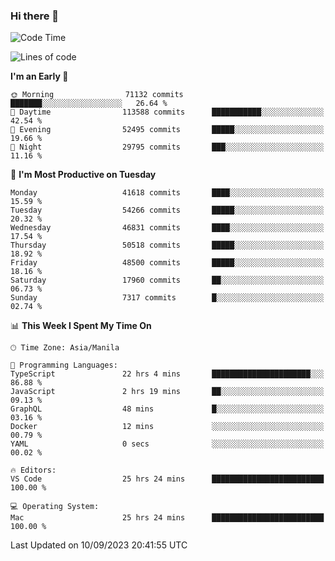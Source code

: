 ### Hi there 👋

<!--START_SECTION:waka-->
![Code Time](http://img.shields.io/badge/Code%20Time-4%2C311%20hrs%2010%20mins-blue)

![Lines of code](https://img.shields.io/badge/From%20Hello%20World%20I%27ve%20Written-105.3%20million%20lines%20of%20code-blue)

**I'm an Early 🐤** 

```text
🌞 Morning                71132 commits       ███████░░░░░░░░░░░░░░░░░░   26.64 % 
🌆 Daytime                113588 commits      ███████████░░░░░░░░░░░░░░   42.54 % 
🌃 Evening                52495 commits       █████░░░░░░░░░░░░░░░░░░░░   19.66 % 
🌙 Night                  29795 commits       ███░░░░░░░░░░░░░░░░░░░░░░   11.16 % 
```
📅 **I'm Most Productive on Tuesday** 

```text
Monday                   41618 commits       ████░░░░░░░░░░░░░░░░░░░░░   15.59 % 
Tuesday                  54266 commits       █████░░░░░░░░░░░░░░░░░░░░   20.32 % 
Wednesday                46831 commits       ████░░░░░░░░░░░░░░░░░░░░░   17.54 % 
Thursday                 50518 commits       █████░░░░░░░░░░░░░░░░░░░░   18.92 % 
Friday                   48500 commits       █████░░░░░░░░░░░░░░░░░░░░   18.16 % 
Saturday                 17960 commits       ██░░░░░░░░░░░░░░░░░░░░░░░   06.73 % 
Sunday                   7317 commits        █░░░░░░░░░░░░░░░░░░░░░░░░   02.74 % 
```


📊 **This Week I Spent My Time On** 

```text
🕑︎ Time Zone: Asia/Manila

💬 Programming Languages: 
TypeScript               22 hrs 4 mins       ██████████████████████░░░   86.88 % 
JavaScript               2 hrs 19 mins       ██░░░░░░░░░░░░░░░░░░░░░░░   09.13 % 
GraphQL                  48 mins             █░░░░░░░░░░░░░░░░░░░░░░░░   03.16 % 
Docker                   12 mins             ░░░░░░░░░░░░░░░░░░░░░░░░░   00.79 % 
YAML                     0 secs              ░░░░░░░░░░░░░░░░░░░░░░░░░   00.02 % 

🔥 Editors: 
VS Code                  25 hrs 24 mins      █████████████████████████   100.00 % 

💻 Operating System: 
Mac                      25 hrs 24 mins      █████████████████████████   100.00 % 
```


 Last Updated on 10/09/2023 20:41:55 UTC
<!--END_SECTION:waka-->


<!--
**rad182/rad182** is a ✨ _special_ ✨ repository because its `README.md` (this file) appears on your GitHub profile.

Here are some ideas to get you started:

- 🔭 I’m currently working on ...
- 🌱 I’m currently learning ...
- 👯 I’m looking to collaborate on ...
- 🤔 I’m looking for help with ...
- 💬 Ask me about ...
- 📫 How to reach me: ...
- 😄 Pronouns: ...
- ⚡ Fun fact: ...
-->
